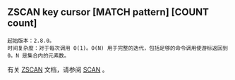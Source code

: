 ## ZSCAN key cursor [MATCH pattern] [COUNT count]

    起始版本：2.8.0。
    时间复杂度：对于每次调用 O(1)。O(N) 用于完整的迭代，包括足够的命令调用使游标返回到 0。N 是集合内的元素数。

有关 [ZSCAN](zscan.md) 文档，请参阅 [SCAN](scan.md) 。